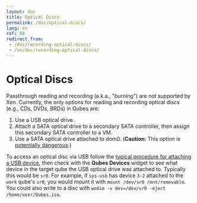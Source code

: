 ```yaml
---
layout: doc
title: Optical Discs
permalink: /doc/optical-discs/
lang: en
ref: 88
redirect_from:
 - /doc/recording-optical-discs/
 - /en/doc/recording-optical-discs/
---
```


Optical Discs
=============

Passthrough reading and recording (a.k.a., "burning") are not supported by Xen.
Currently, the only options for reading and recording optical discs (e.g., CDs, DVDs, BRDs) in Qubes are:

 1. Use a USB optical drive.
 2. Attach a SATA optical drive to a secondary SATA controller, then assign this secondary SATA controller to a VM.
 3. Use a SATA optical drive attached to dom0.
    (**Caution:** This option is [potentially dangerous](/doc/security-guidelines/#dom0-precautions).)

To access an optical disc via USB follow the [typical procedure for attaching a USB device](/doc/usb-devices/#with-the-command-line-tool), then check with the **Qubes Devices** widget to see what device in the target qube the USB optical drive was attached to. Typically this would be `sr0`. For example, if `sys-usb` has device `3-2` attached to the `work` qube's `sr0`, you would mount it with `mount /dev/sr0 /mnt/removable`. You could also write to a disc with `wodim -v dev=/dev/sr0 -eject /home/user/Qubes.iso`.

